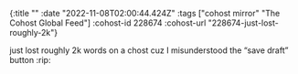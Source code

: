 {:title ""
 :date "2022-11-08T02:00:44.424Z"
 :tags ["cohost mirror" "The Cohost Global Feed"]
 :cohost-id 228674
 :cohost-url "228674-just-lost-roughly-2k"}

just lost roughly 2k words on a chost cuz I misunderstood the “save draft” button :rip: